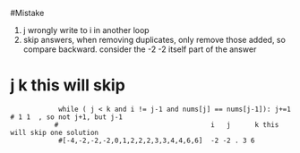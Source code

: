 #Mistake
1.  j wrongly write to i in another loop
2. skip answers, when removing duplicates, only remove those added, so compare backward. consider the -2 -2 itself part of the answer
# j  k this will skip
                while ( j < k and i != j-1 and nums[j] == nums[j-1]): j+=1 # 1 1  , so not j+1, but j-1
               #                                      i   j      k this will skip one solution  
                #[-4,-2,-2,-2,0,1,2,2,2,3,3,4,4,6,6]  -2 -2 . 3 6
